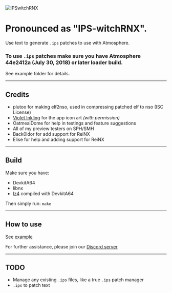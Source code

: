 ![IPSwitchRNX](https://raw.githubusercontent.com/3096/ipswitch/master/icon.png)
# Pronounced as "IPS-witchRNX".
Use text to generate `.ips` patches to use with Atmosphere.

### To use `.ips` patches make sure you have Atmosphere 44e2412a (July 30, 2018) or later loader build.

See example folder for details.

---
## Credits
- plutoo for making elf2nso, used in compressing patched elf to nso (ISC License)
- [Violet Inkling](https://www.deviantart.com/violetinkling) for the app icon art *(with permission)*
- OatmealDome for help in testings and feature suggestions
- All of my preview testers on SPH/SMH
- Back0ldor for add support for ReiNX
- Elise for help and adding support for ReiNX
---
## Build
Make sure you have:
- DevkitA64
- libnx
- [lz4](https://github.com/lz4/lz4) compiled with DevkitA64

Then simply run: `make`

---
## How to use
See [example](example)

For further assistance, please join our [Discord server](https://discord.gg/v8Rueaf)

---
## TODO
- Manage any existing `.ips` files, like a true `.ips` patch manager
- `.ips` to patch text
